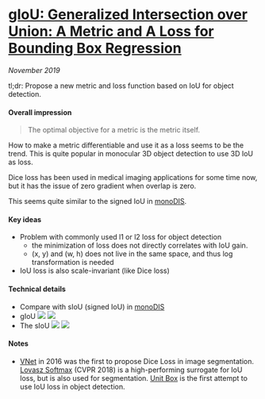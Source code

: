 # [gIoU: Generalized Intersection over Union: A Metric and A Loss for Bounding Box Regression](https://arxiv.org/abs/1902.09630)

_November 2019_

tl;dr: Propose a new metric and loss function based on IoU for object detection.

#### Overall impression
> The optimal objective for a metric is the metric itself.

How to make a metric differentiable and use it as a loss seems to be the trend. This is quite popular in monocular 3D object detection to use 3D IoU as loss.

Dice loss has been used in medical imaging applications for some time now, but it has the issue of zero gradient when overlap is zero.

This seems quite similar to the signed IoU in [monoDIS](monodis.md).

#### Key ideas
- Problem with commonly used l1 or l2 loss for object detection
	- the minimization of loss does not directly correlates with IoU gain.
	- (x, y) and (w, h) does not live in the same space, and thus log transformation is needed
- IoU loss is also scale-invariant (like Dice loss)


#### Technical details
- Compare with sIoU (signed IoU) in [monoDIS](monodis.md)
- gIoU
![](https://pic2.zhimg.com/80/v2-a60505e06dc14bac8fc9d4030e525609_hd.jpg)
![](https://pic3.zhimg.com/80/v2-3dcaecc3c0edc6a78985c2c9a93d7216_hd.jpg)
- The sIoU
![](https://pic3.zhimg.com/80/v2-023352d72006fe9638fb9b7d7844e096_hd.jpg)
![](https://pic2.zhimg.com/80/v2-7a4288ce85acb4c859e8e5bc12e53769_hd.jpg)

#### Notes
- [VNet](https://arxiv.org/abs/1606.04797) in 2016 was the first to propose Dice Loss in image segmentation. [Lovasz Softmax](https://arxiv.org/abs/1705.08790) (CVPR 2018) is a high-performing surrogate for IoU loss, but is also used for segmentation. [Unit Box](https://arxiv.org/abs/1608.01471) is the first attempt to use IoU loss in object detection.
